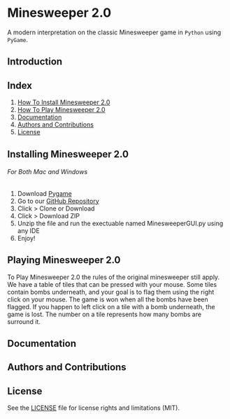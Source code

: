 # Minesweeper 2.0
A modern interpretation on the classic Minesweeper game in `Python` using `PyGame`.
## Introduction
## Index
1. [How To Install Minesweeper 2.0](#installing-minesweeper-20)
2. [How To Play Minesweeper 2.0](#playing-minesweeper-20)
3. [Documentation](#documentation)
4. [Authors and Contributions](#authors-and-contributions)
5. [License](#license)

## Installing Minesweeper 2.0
###### For Both Mac and Windows
1. Download [Pygame](https://www.pygame.org/download.shtml) 
2. Go to our [GitHub Repository](https://github.com/wuemily2/csc290-tut104-mines2019)
3. Click > Clone or Download
4. Click > Download ZIP
5. Unzip the file and run the exectuable named MinesweeperGUI.py using any IDE
6. Enjoy!
## Playing Minesweeper 2.0
To Play Minesweeper 2.0 the rules of the original minesweeper still apply. We have a table of tiles that can be pressed with your mouse. Some tiles contain bombs underneath, and your goal is to flag them using the right click on your mouse. The game is won when all the bombs have been flagged. If you happen to left click on a tile with a bomb underneath, the game is lost. The number on a tile represents how many bombs are surround it.
## Documentation
## Authors and Contributions
## License
See the [LICENSE](LICENSE.txt) file for license rights and limitations (MIT).

